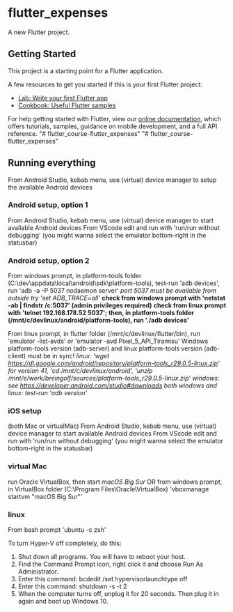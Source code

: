 # flutter_expenses

A new Flutter project.

## Getting Started

This project is a starting point for a Flutter application.

A few resources to get you started if this is your first Flutter project:

- [Lab: Write your first Flutter app](https://flutter.dev/docs/get-started/codelab)
- [Cookbook: Useful Flutter samples](https://flutter.dev/docs/cookbook)

For help getting started with Flutter, view our
[online documentation](https://flutter.dev/docs), which offers tutorials,
samples, guidance on mobile development, and a full API reference.
"# flutter_course-flutter_expenses" 
"# flutter_course-flutter_expenses" 

## Running everything

From Android Studio, kebab menu, use (virtual) device manager to setup the available Android devices

### Android setup, option 1

From Android Studio, kebab menu, use (virtual) device manager to start available Android devices
From VScode edit and run with 'run/run without debugging' (you might wanna select the emulator bottom-right in the statusbar)

### Android setup, option 2

From windows prompt, in platform-tools folder (C:\dev\appdata\local\android\sdk\platform-tools), test-run 'adb devices', run 'adb -a -P 5037 nodaemon server'
_port 5037 must be available from outside_
_try 'set ADB_TRACE=all'_
__check from windows prompt with 'netstat -ab | findstr /c:5037' (admin privileges required)__
__check from linux prompt with 'telnet 192.168.178.52 5037'; then, in platform-tools folder (/mnt/c/devlinux/android/platform-tools), run './adb devices'__

From linux prompt, in flutter folder (/mnt/c/devlinux/flutter/bin), run 'emulator -list-avds' or 'emulator -avd Pixel_5_API_Tiramisu'
Windows platform-tools version (adb-server) and linux platform-tools version (adb-client) must be in sync!
_linux: 'wget https://dl.google.com/android/repository/platform-tools_r29.0.5-linux.zip' for version 41, 'cd /mnt/c/devlinux/android', 'unzip /mnt/e/werk/breingolf/sources/platform-tools_r29.0.5-linux.zip'_
_windows: see https://developer.android.com/studio#downloads_
_both windows and linux: test-run 'adb version'_

### iOS setup

(both Mac or virtualMac)
From Android Studio, kebab menu, use (virtual) device manager to start available Android devices
From VScode edit and run with 'run/run without debugging' (you might wanna select the emulator bottom-right in the statusbar)

### virtual Mac

run Oracle VirtualBox, then start _macOS Big Sur_
OR from windows prompt, in VirtualBox folder (C:\Program Files\Oracle\VirtualBox) 'vboxmanage startvm "macOS Big Sur"'

### linux

From bash prompt 'ubuntu -c zsh'


To turn Hyper-V off completely, do this:
1. Shut down all programs. You will have to reboot your host.
2. Find the Command Prompt icon, right click it and choose Run As Administrator.
3. Enter this command:
     bcdedit /set hypervisorlaunchtype off
4. Enter this command:
     shutdown -s -t 2
5. When the computer turns off, unplug it for 20 seconds. Then plug it in again and boot up Windows 10.

